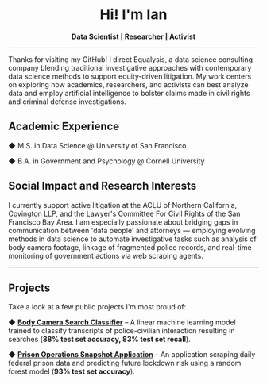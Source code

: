 <h1 align="center">Hi! I'm Ian</h1>
<p align="center">
  <strong>Data Scientist | Researcher | Activist</strong>  
</p>

---
Thanks for visiting my GitHub! I direct Equalysis, a data science consulting company blending traditional investigative approaches with contemporary data science methods to support equity-driven litigation. My work centers on exploring how academics, researchers, and activists can best analyze data and employ artificial intelligence to bolster claims made in civil rights and criminal defense investigations.

## **Academic Experience**

◆ M.S. in Data Science @ University of San Francisco

◆ B.A. in Government and Psychology @ Cornell University
  
## **Social Impact and Research Interests**

I currently support active litigation at the ACLU of Northern California, Covington LLP, and the Lawyer's Committee For Civil Rights of the San Francisco Bay Area. I am especially passionate about bridging gaps in communication between 'data people' and attorneys — employing evolving methods in data science to automate investigative tasks such as analysis of body camera footage, linkage of fragmented police records, and real-time monitoring of government actions via web scraping agents.

---
## **Projects**
Take a look at a few public projects I'm most proud of:

◆ **[Body Camera Search Classifier](https://github.com/ianduke25/bodycam_search_classifier)** – A linear machine learning model trained to classify transcripts of police-civilian interaction resulting in searches (**88% test set accuracy, 83% test set recall**).

◆ **[Prison Operations Snapshot Application](https://github.com/ianduke25/prison_operations)** – An application scraping daily federal prison data and predicting future lockdown risk using a random forest model (**93% test set accuracy**).

